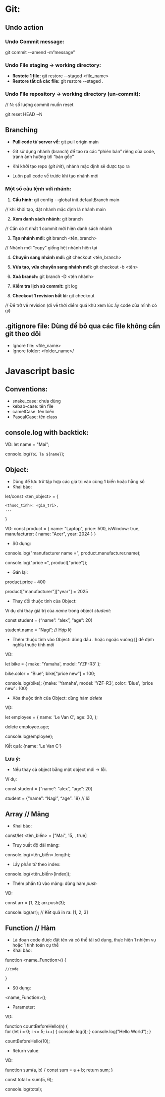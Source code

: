 # Git: 
## Undo action
### Undo Commit message: 
git commit --amend -m”message”

### Undo File staging → working directory:
- **Restote 1 file:** git restore --staged <file_name>
- **Restore tất cả các file:** git restore --staged .

### Undo File repository → working directory (un-commit):
// N: số lượng commit muốn reset

git reset HEAD ~N 

## Branching 
- **Pull code từ server về:** git pull origin main

- Git sử dụng nhánh (branch) để tạo ra các “phiên bản” riêng của code, tránh ảnh hưởng tới “bản gốc”

- Khi khởi tạo repo (*git init*), nhánh mặc định sẽ được tạo ra

- Luôn pull code về trước khi tạo nhánh mới

### Một số câu lệnh với nhánh:
1. **Cấu hình:** git config --global init.defaultBranch main

// khi khởi tạo, đặt nhánh mặc định là nhánh main

2. **Xem danh sách nhánh:** git branch

// Cần có ít nhất 1 commit mới hiện danh sách nhánh

3. **Tạo nhánh mới:** git branch <tên_branch>

// Nhánh mới “copy” giống hệt nhánh hiện tại

4. **Chuyển sang nhánh mới:** git checkout <tên_branch>

5.  **Vừa tạo, vừa chuyển sang nhánh mới:** git checkout -b <tên>

6. **Xoá branch:** git branch -D <tên nhánh>

7. **Kiểm tra lịch sử commit:** git log

8. **Checkout 1 revision bất kì:** git checkout <revision>

// Để trở về revision (đi về thời điểm quá khứ xem lúc ấy code của mình có gì)

## .gitignore file: Dùng để bỏ qua các file không cần git theo dõi
- Ignore file: <file_name>
- Ignore folder: <folder_name>/

# Javascript basic 
## Conventions:
- snake_case: chưa dùng
- kebab-case: tên file
- camelCase: tên biến
- PascalCase: tên class

## console.log with backtick:
VD:
let name = "Mai";

console.log(`Toi la ${name}`);

## Object: 
- Dùng để lưu trữ tập hợp các giá trị vào cùng 1 biến hoặc hằng số
- Khai báo:

let/const <ten_object> = {

    <thuoc_tinh>: <gia_tri>,
    ...

}

VD:
const product = {
    name: "Laptop",
    price: 500,
    isWindow: true,
    manufacturer: {
        name: "Acer",
        year: 2024
    }
}

- Sử dụng: 

console.log("manufacturer name =", product.manufacturer.name);

console.log("price =", product["price"]);

- Gán lại:

product.price - 400

product["manufacturer"]["year"] = 2025

- Thay đổi thuộc tính của Object: 

Ví dụ chỉ thay giá trị của *name* trong object *student*:

const student = {“name”: “alex”, “age”: 20}

student.name = “Nagi”; // Hợp lệ

- Thêm thuộc tính vào Object: dùng dấu . hoặc ngoặc vuông [] để định nghĩa thuộc tính mới

VD:

let bike = {
make: 'Yamaha',
model: 'YZF-R3'
};

bike.color = “Blue”;
bike[“price new”] = 100;

console.log(bike);
{make: 'Yamaha', model: 'YZF-R3', color: 'Blue', ‘price new’ : 100}

- Xóa thuộc tính của Object: dùng hàm *delete*

VD:

let employee = {
name: 'Le Van C',
age: 30,
};

delete employee.age;

console.log(employee);

Kết quả:
{name: 'Le Van C'}

### Lưu ý:
- Nếu thay cả object bằng một object mới → lỗi. 

Ví dụ:

const student = {“name”: “alex”, “age”: 20}

student = {“name”: “Nagi”, “age”: 18} // lỗi

## Array // Mảng
- Khai báo: 

const/let <tên_biến> = ["Mai", 15, , true]

- Truy xuất độ dài mảng: 

console.log(<tên_biến>.length);

- Lấy phần tử theo index:

console.log(<tên_biến>[index]);

- Thêm phần tử vào mảng: dùng hàm *push*

VD:

const arr = [1, 2];
arr.push(3);

console.log(arr); // Kết quả in ra: [1, 2, 3]

## Function // Hàm
- Là đoạn code được đặt tên và có thể tái sử dụng, thực hiện 1 nhiệm vụ hoặc 1 tính toán cụ thể
- Khai báo:

function <name_Function>() {

    //code

}

- Sử dụng:

<name_Function>();

- Parameter:

VD:

function countBeforeHello(n) {     
    for (let i = 0; i <= 5; i++) {
        console.log(i);
    }
    console.log("Hello World");
}

countBeforeHello(10);

- Return value:

VD:

function sum(a, b) {
    const sum = a + b;
    return sum;
}

const total = sum(5, 6);

console.log(total);